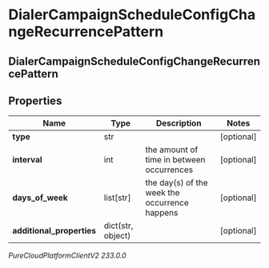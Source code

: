 # DialerCampaignScheduleConfigChangeRecurrencePattern

## DialerCampaignScheduleConfigChangeRecurrencePattern

## Properties

|Name | Type | Description | Notes|
|------------ | ------------- | ------------- | -------------|
| **type** | str |  | [optional] |
| **interval** | int | the amount of time in between occurrences | [optional] |
| **days_of_week** | list[str] | the day(s) of the week the occurrence happens | [optional] |
| **additional_properties** | dict(str, object) |  | [optional] |



_PureCloudPlatformClientV2 233.0.0_
